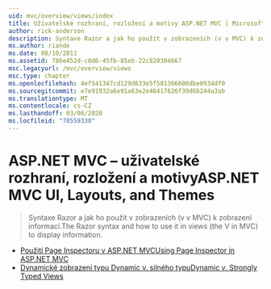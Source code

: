 ```yaml
---
uid: mvc/overview/views/index
title: Uživatelské rozhraní, rozložení a motivy ASP.NET MVC | Microsoft Docs
author: rick-anderson
description: Syntaxe Razor a jak ho použít v zobrazeních (v v MVC) k zobrazení informací.
ms.author: riande
ms.date: 08/10/2011
ms.assetid: 786e452d-c0d6-45fb-85eb-22c820304667
msc.legacyurl: /mvc/overview/views
msc.type: chapter
ms.openlocfilehash: 4ef541347cd129d833e5f581366600dbe0934df0
ms.sourcegitcommit: e7e91932a6e91a63e2e46417626f39d6b244a3ab
ms.translationtype: MT
ms.contentlocale: cs-CZ
ms.lasthandoff: 03/06/2020
ms.locfileid: "78559330"
---
```

# <a name="aspnet-mvc-ui-layouts-and-themes"></a><span data-ttu-id="a4b1b-103">ASP.NET MVC – uživatelské rozhraní, rozložení a motivy</span><span class="sxs-lookup"><span data-stu-id="a4b1b-103">ASP.NET MVC UI, Layouts, and Themes</span></span>

> <span data-ttu-id="a4b1b-104">Syntaxe Razor a jak ho použít v zobrazeních (v v MVC) k zobrazení informací.</span><span class="sxs-lookup"><span data-stu-id="a4b1b-104">The Razor syntax and how to use it in views (the V in MVC) to display information.</span></span>

- [<span data-ttu-id="a4b1b-105">Použití Page Inspectoru v ASP.NET MVC</span><span class="sxs-lookup"><span data-stu-id="a4b1b-105">Using Page Inspector in ASP.NET MVC</span></span>](using-page-inspector-in-aspnet-mvc.md)
- [<span data-ttu-id="a4b1b-106">Dynamické zobrazení typu Dynamic v. silného typu</span><span class="sxs-lookup"><span data-stu-id="a4b1b-106">Dynamic v. Strongly Typed Views</span></span>](dynamic-v-strongly-typed-views.md)
